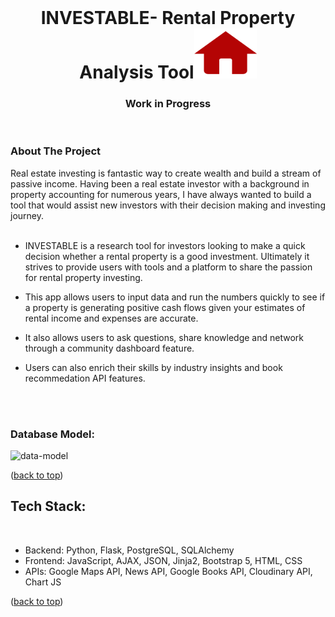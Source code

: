 <div id="top"></div>

<!-- PROJECT LOGO -->
<br />
<div align="center">

<!--   </a> -->

  <h1 align="center">INVESTABLE- Rental Property Analysis Tool<img src="static/logo-final.png" alt="Logo" width="100" height="80"></h1>
 <h3> Work in Progress</h3>
  <p align="center">
    <br />
<!--  
<!-- TABLE OF CONTENTS -->
<!-- <details>
  <summary>Table of Contents</summary>
 
    <li>
      <a href="#about-the-project">About The Project</a>
        </li>
        <li><a href="#tech-stack">Tech Stack</a></li>
    </li>

</details> -->

<div align="left">
<!-- ABOUT THE PROJECT -->
    <h3> About The Project </h3>

<!-- [![Product Name Screen Shot][product-screenshot]](https://example.com) -->

Real estate investing is fantastic way to create wealth and build a stream of passive income. Having been a real estate investor with a background in property accounting for numerous years, I have always wanted to build a tool that would assist new investors with their decision making and investing journey.<br>
<br>

- INVESTABLE is a research tool for investors looking to make a quick decision whether a rental property is a good investment. Ultimately it strives to provide users with tools and a platform to share the passion for rental property investing.

- This app allows users to input data and run the numbers quickly to see if a property is generating positive cash flows given your estimates of rental income and expenses are accurate.

- It also allows users to ask questions, share knowledge and network through a community dashboard feature.

- Users can also enrich their skills by industry insights and book recommedation API features.

<br><br>

<h3>Database Model:</h3>
    
![data-model](https://github.com/olivia-tran/Catculator-investment-tool/blob/main/project-planning/revised-datamodel.png)

<p align="left">(<a href="#top">back to top</a>)</p>

## Tech Stack:

  <br>
  <ul>
  <li>Backend: Python, Flask, PostgreSQL, SQLAlchemy </li>
<li>Frontend: JavaScript, AJAX, JSON, Jinja2, Bootstrap 5, HTML, CSS </li>
<li>APIs: Google Maps API, News API, Google Books API, Cloudinary API, Chart JS</li>
</ul>
<p align="left">(<a href="#top">back to top</a>)</p>

</div>
